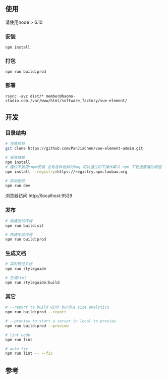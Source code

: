 

## 使用

请使用node > 6.10

### 安装

    npm install

### 打包

    npm run build:prod

### 部署

    rsync -avz dist/* member@haomo-studio.com:/var/www/html/software_factory/vue-element/

## 开发

### 目录结构

```bash
# 克隆项目
git clone https://github.com/PanJiaChen/vue-element-admin.git

# 安装依赖
npm install
# 建议不要用cnpm安装 会有各种诡异的bug 可以通过如下操作解决 npm 下载速度慢的问题
npm install --registry=https://registry.npm.taobao.org

# 启动服务
npm run dev
```
浏览器访问 http://localhost:9529

### 发布
```bash
# 构建测试环境
npm run build:sit

# 构建生成环境
npm run build:prod
```

### 生成文档

```bash
# 实时预览文档
npm run styleguide

# 生成html
npm run styleguide:build
```

### 其它
```bash
# --report to build with bundle size analytics
npm run build:prod --report

# --preview to start a server in local to preview
npm run build:prod --preview

# lint code
npm run lint

# auto fix
npm run lint -- --fix
```

## 参考
